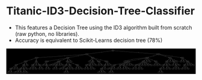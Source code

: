 # Titanic-ID3-Decision-Tree-Classifier
- This features a Decision Tree using the ID3 algorithm built from scratch (raw python, no libraries).
- Accuracy is equivalent to Scikit-Learns decision tree (78%)

![tree](tree.png)
